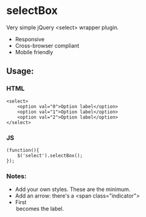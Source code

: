 selectBox
=========

Very simple jQuery &lt;select> wrapper plugin.

- Responsive
- Cross-browser compliant
- Mobile friendly

## Usage:

### HTML

    <select>
        <option val="0">Option label</option>
        <option val="1">Option label</option>
        <option val="2">Option label</option>
    </select>
	
### JS

    (function(){
        $('select').selectBox();
    });
	
### Notes:

- Add your own styles. These are the minimum.
- Add an arrow: there's a &lt;span class="indicator"&gt;
- First <option> becomes the label.
